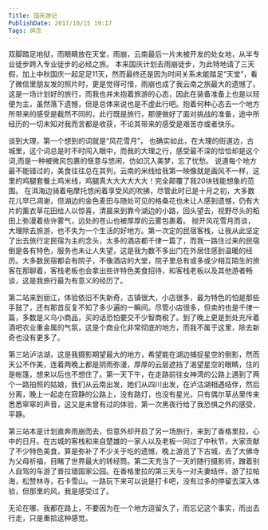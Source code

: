 ```yaml
---
Title: 国庆游记
PublishDate: 2017/10/15 19:17
Tags: 碎念
---
```


双脚踏足地狱，而眼睛放在天堂，雨崩，云南最后一片未被开发的处女地，从半专业徒步跨入专业徒步的必经之旅。
本来国庆计划去雨崩徒步，为此特地请了三天假，加上中秋国庆一起足足11天，然而最终还是因为时间关系未能踏足“天堂”，看了微信里朋友发的照片时，更是觉得可惜，雨崩也成了我云南之旅最大的遗憾了。
这是一场计划好的旅行，而我也并未抱着旅游的心态，因此在装备准备上也是以轻便为主，虽然落下遗憾，但是总体来说也是不虚此行吧。抱着何种心态去一个地方所带来的感受是截然不同的，此行既是旅行，那便做好了面对挑战的准备，途中所经历的一切未知对我而言都是收获，不论其带来的感受是艰苦亦或者快乐。

谈到大理，第一个想到的词就是“风花雪月”， 也确实如此，在大理的街道边，古城里，这个词总是时不时闯入眼中，而我的大理之行，感受最不深的恰恰却是这个词,而是一种被微风包裹的惬意与悠闲，仿如沉入美梦，忘了忧愁。
说道每个地方最不能错过的，美食往往总在其列，云南的米线给我第一映像就是画风不一样，这里的鸡腿套餐土鸡米线，鸡腿真大大大大大大！完全颠覆了我20块钱能想象的范围。
在洱海边骑着电摩托悠闲着享受风的吹拂，尽管此时已是十月之初，大多数花儿早已凋谢，但湖边的金色麦田与随处可见的格桑花也未让人感到遗憾，仍有大片的薰衣草花田给人以惊喜，清晨来到靠今湖边的小路，回头望去，视野尽头的稻田上弥漫着些许雾气，远处的苍山也被厚厚的云雾包裹着。
抛开风花雪月而谈，大理除去旅游，也不失为一个生活的好地方。第一次定的民宿客栈，让我从此坚定了出去旅行定民宿为主的念头，太多的酒店都千律一篇了，而我一路住过来的民宿倒是各有特色，服务也未让人失望，这是我为数不多出门在外居住感到温暖的经历。大多数民宿都会有院子，不像酒店的大堂，院子里总有或多或少相互陌生的旅客在那聊着，客栈老板也会拿出些许特色美食招待，和客栈老板以及其他游者畅谈，这是我旅行最为有意义的经历了。

第二站来到丽江，体验依旧不失新奇，古镇很大，小店很多，最为特色的怕是那些手鼓了，还有那首反复不知了多少遍的一瞬间。尽管小店很多，但卖的也是千律一篇，多数是义乌小商品，买的话恐怕要交不少智商税了。到了晚上更是到处充斥着酒吧农业重金属的气氛，这是个商业化非常彻底的地方，而我不属于这里，除去新奇也没有更多了。

第三站泸沽湖，这是我摄影期望最大的地方，希望能在湖边捕捉星空的倒影，然而天公不作美，连着两晚上都是阴雨弥漫，厚厚的云层遮挡了渴望星空的眼睛，住的是帐篷，想来以后也不想住了。第一天下午，在走路前往女神湾的公路上遇到了两个一路拍照的姑娘，我们从云南出发，她们从四川出发，在泸沽湖相遇结伴，然后分离，晚上一起走在寂静的公路上，没有路灯，也没有星光，只有偶尔草丛里传来悉悉窣窣的声音，这又是未曾有过的体验，第一次黑夜行给了我恐惧之外的感受，平静。

第三站本是计划直奔雨崩而去，但意外却开启了另一场旅行，来到了香格里拉，心中的日月。在古城的客栈和来自楚雄的一家人以及老板一同过了中秋节，大家贡献了不少特色美食，算是弥补了不少关于吃的遗憾，晚上游览了下古城，去了大佛寺为父母祈福，目睹了世界最大的转经筒。第二天充当了一天的随行摄影师，蹭着别人自驾的车游了普拉错国家公园。在香格里拉的第三天与一对夫妻结伴，游了拉帕海，松赞林寺，石卡雪山。一路玩下来可以说是打卡吧，没有过多的停留去深入体验，但那里的风，我是感受过了。

无论在哪，我都在路上，不要因为在一个地方逗留久了，而忘记这个事实，而出去行走，只是重拾这种感觉。
